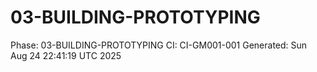 # 03-BUILDING-PROTOTYPING
Phase: 03-BUILDING-PROTOTYPING
CI: CI-GM001-001
Generated: Sun Aug 24 22:41:19 UTC 2025
